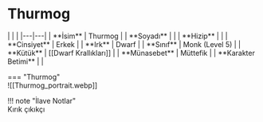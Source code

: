 # Thurmog   
  
<div class="grid" markdown>  
|  |  |  
|---|---|  
| **İsim** | Thurmog |  
| **Soyadı** |  |  
| **Hizip** |  |  
| **Cinsiyet** | Erkek |  
| **Irk** | Dwarf |  
| **Sınıf** | Monk (Level 5) |  
| **Kütük** | [[Dwarf Krallıkları]] |  
| **Münasebet** | Müttefik |  
| **Karakter Betimi** |  |  
  
=== "Thurmog"  
	![[Thurmog_portrait.webp]]  
  
</div>  
  
!!! note "İlave Notlar"  
	Kırık çıkıkçı  
